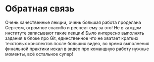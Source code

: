 # Обратная связь 
Очень качественные лекции, очень большая работа проделана Сергеем, огромное спасибо и респект ему за это! Не в каждом институте записывают такие лекции! Было интересно выполнять задания в блоке про Git, единственное что не хватает кратких текстовых конспектов после больших видео, во время выполнения финальной практики искал в видео про командную работу нужные моменты, всё остальное супер!
